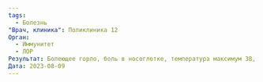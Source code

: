 ```yaml
---
tags:
  - Болезнь
"Врач, клиника": Поликлиника 12
Орган:
  - Иммунитет
  - ЛОР
Результат: Болеющее горло, боль в носоглотке, температура максимум 38, долгое время около 37. Слабость, утомляемость. Полоскание горла, пиносол в нос, антибиотики 5 дней. По 17.09
Дата: 2023-08-09
---
```

